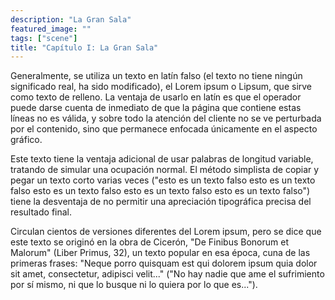```yaml
---
description: "La Gran Sala"
featured_image: ""
tags: ["scene"]
title: "Capítulo I: La Gran Sala"
---
```


Generalmente, se utiliza un texto en latín falso (el texto no tiene ningún significado real, ha sido modificado), el Lorem ipsum o Lipsum, que sirve como texto de relleno. La ventaja de usarlo en latín es que el operador puede darse cuenta de inmediato de que la página que contiene estas líneas no es válida, y sobre todo la atención del cliente no se ve perturbada por el contenido, sino que permanece enfocada únicamente en el aspecto gráfico.

Este texto tiene la ventaja adicional de usar palabras de longitud variable, tratando de simular una ocupación normal. El método simplista de copiar y pegar un texto corto varias veces ("esto es un texto falso esto es un texto falso esto es un texto falso esto es un texto falso esto es un texto falso") tiene la desventaja de no permitir una apreciación tipográfica precisa del resultado final.

Circulan cientos de versiones diferentes del Lorem ipsum, pero se dice que este texto se originó en la obra de Cicerón, "De Finibus Bonorum et Malorum" (Liber Primus, 32), un texto popular en esa época, cuna de las primeras frases: "Neque porro quisquam est qui dolorem ipsum quia dolor sit amet, consectetur, adipisci velit..." ("No hay nadie que ame el sufrimiento por sí mismo, ni que lo busque ni lo quiera por lo que es...").
